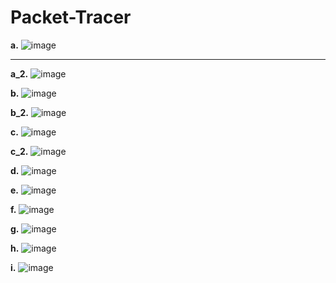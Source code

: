 # Packet-Tracer
**a.** 
![image](https://user-images.githubusercontent.com/59214556/147545983-409d5585-33c7-4232-a022-b1b354fc2dd1.png)

----------------
**a_2.**
![image](https://user-images.githubusercontent.com/59214556/147546034-c8615eaa-9e1c-43c7-adfe-3684829f7448.png)

**b.**
![image](https://user-images.githubusercontent.com/59214556/147546088-e1d4957d-32d2-4593-b386-05132eb26284.png)

**b_2.**
![image](https://user-images.githubusercontent.com/59214556/147546138-28d8e7db-0f0e-40ca-82c6-9d06e051cbd5.png)

**c.**
![image](https://user-images.githubusercontent.com/59214556/147546200-94622dbf-0ca6-4f4c-ab56-6e37ed4f8e54.png)

**c_2.**
![image](https://user-images.githubusercontent.com/59214556/147546351-c466b24d-76de-45b2-8614-2411471c2264.png)

**d.**
![image](https://user-images.githubusercontent.com/59214556/147546414-eef23b13-8e7a-4b36-bf55-30733df5274f.png)

**e.**
![image](https://user-images.githubusercontent.com/59214556/147546480-a4745f74-4ece-41e9-8094-6605064fbae5.png)

**f.**
![image](https://user-images.githubusercontent.com/59214556/147546514-2db30e57-779c-4e9f-b1f8-3d55e2fc66ad.png)

**g.**
![image](https://user-images.githubusercontent.com/59214556/147546557-534f2f46-b6c2-4a44-ba6a-e10bf60e728d.png)

**h.**
![image](https://user-images.githubusercontent.com/59214556/147546605-7088fcc2-b8ed-4a56-8396-1766b1c19f78.png)

**i.**
![image](https://user-images.githubusercontent.com/59214556/147546626-9913684c-89ab-44be-abd9-67ac98940666.png)

